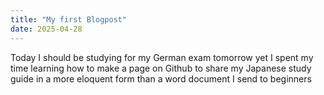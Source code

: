 ```yaml
---
title: "My first Blogpost"
date: 2025-04-28
---
```


Today I should be studying for my German exam tomorrow
yet I spent my time learning how to make a page on Github
to share my Japanese study guide in a more eloquent form than a word document I send to beginners
